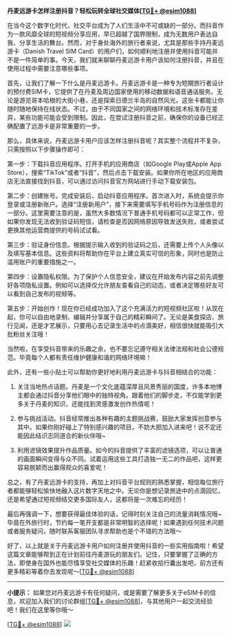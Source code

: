 **丹麦远游卡怎样注册抖音？轻松玩转全球社交媒体[[TG💪+ @esim1088](https://t.me/s/esim1088)]**

在当今这个数字化时代，社交平台成为了人们生活中不可或缺的一部分。而抖音作为一款风靡全球的短视频分享应用，早已超越了国界限制，成为无数用户表达自我、分享生活的舞台。然而，对于身处海外的旅行者来说，尤其是那些手持丹麦远游卡（Danish Travel SIM Card）的用户们，如何顺利地注册并使用抖音可能并不是一件简单的事。今天，我们就来聊聊丹麦远游卡用户该如何注册抖音，并且在使用过程中需要注意哪些事项。

首先，让我们了解一下什么是丹麦远游卡。丹麦远游卡是一种专为短期旅行者设计的预付费SIM卡，它提供了在丹麦及周边国家使用的移动数据和语音通话服务。无论是游览哥本哈根的大街小巷，还是探索日德兰半岛的自然风光，这张卡都能让你随时随地保持在线状态。不过，由于不同国家之间的网络环境和技术标准存在差异，某些功能可能会受到限制。因此，在尝试注册抖音之前，确保你的设备已经正确配置了远游卡是非常重要的一步。

那么，具体来说，丹麦远游卡用户应该怎样注册抖音呢？其实整个流程并不复杂，只需按照以下步骤操作即可：

第一步：下载抖音应用程序。打开手机的应用商店（如Google Play或Apple App Store），搜索“TikTok”或者“抖音”，然后点击下载安装。如果你所在地区的应用商店无法直接找到抖音，可以通过访问抖音官方网站进行手动下载安装包。

第二步：创建账号。完成安装后，启动抖音应用程序。首次进入时，系统会提示你登录或注册新账户。选择“注册新用户”，接下来需要填写手机号码作为注册信息的一部分。这里需要注意的是，虽然大多数情况下普通手机号码都可以正常工作，但如果你发现无法收到验证码短信，请检查是否因网络原因导致发送失败，或者尝试更换其他运营商提供的号码试试看。

第三步：验证身份信息。根据提示输入收到的验证码之后，还需要上传个人头像以及填写基本信息。这些资料将帮助你在平台上建立真实可信的形象，同时也是防止滥用账户的重要措施之一。

第四步：设置隐私权限。为了保护个人信息安全，建议在开始发布内容之前先调整好各项隐私设置。例如可以选择仅允许朋友查看自己的动态，或者决定哪些好友可以看到自己发布的视频等。

第五步：开始创作！现在你已经成功加入了这个充满活力的短视频社区啦！从现在起，你可以自由地录制、编辑并分享属于自己的精彩瞬间了。无论是美食探店、旅行见闻，还是才艺展示，只要用心去记录生活中的点滴美好，相信很快就能吸引大批粉丝关注哦！

当然啦，在享受抖音带来的乐趣之余，也不要忘记遵守相关法律法规和社会公德规范。毕竟每个人都有责任维护健康和谐的网络环境嘛！

此外，还有一些小贴士可以帮助你更好地利用丹麦远游卡与抖音相结合的功能：

1. 关注当地热点话题。丹麦是一个文化底蕴深厚且风景秀丽的国度，许多本地博主都会通过抖音分享他们眼中的独特视角。跟着他们的脚步走，不仅能学到更多关于丹麦的知识，还能找到灵感激发创作热情呢！

2. 参与挑战活动。抖音经常推出各种有趣的主题挑战赛，鼓励大家发挥创意参与其中。如果你刚好碰上了特别感兴趣的项目，不妨大胆加入进来吧！说不定还能因此结识志同道合的新伙伴哦~

3. 利用滤镜效果提升作品质量。如今的抖音提供了丰富的滤镜选项，可以让普通的画面瞬间变得与众不同。试着运用这些工具打造独一无二的作品吧，这样更容易脱颖而出赢得观众的喜爱呢！

总之，有了丹麦远游卡的支持，再加上对抖音平台规则的熟悉掌握，相信每位旅行者都能够轻松愉快地融入这片数字天地之中。无论你是想记录旅途中的点滴回忆，还是希望通过短视频结交更多国际友人，这都将是一次难忘的经历！

最后再强调一下，想要获得最佳体验的话，记得时刻关注自己的流量消耗情况哦~毕竟在外旅行时，节约每一笔开支都是非常明智的选择呢！如果遇到任何技术问题或者服务疑问，随时联系客服团队寻求帮助也是个不错的方法哦～

好了，以上就是关于丹麦远游卡用户如何注册并使用抖音的一些实用指南啦！希望这篇文章能够帮到正在计划前往丹麦游玩的朋友们。记住，只要掌握了正确的方法，即使身在国外也能尽情享受社交媒体的乐趣！赶紧收拾行囊出发吧，前方还有更多精彩等着你去发现呢～[[TG💪+ @esim1088](https://t.me/s/esim1088)]

---

**小提示：** 如果您对丹麦远游卡有任何疑问，或是需要了解更多关于eSIM卡的信息，欢迎加入我们的讨论群组[[TG💪+ @esim1088](https://t.me/s/esim1088)]，与其他用户一起交流经验吧！我们在这里等你哦～

[[TG💪+ @esim1088](https://t.me/s/esim1088)] ![](https://i.postimg.cc/4NQfJmqS/Snipaste-2025-05-13-00-14-12.png)